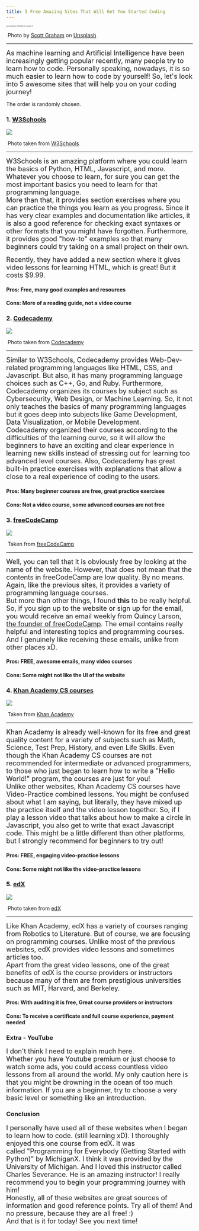 ```yaml
---
title: 5 Free Amazing Sites That Will Get You Started Coding
---
```


<img src="https://www.keithtech.org/assets/images/scott-graham-5fNmWej4tAA-unsplash (1).jpg" alt="scott-graham-5fNmWej4tAA-unsplash (1)" style="zoom: 25%;" />

​																					Photo by [Scott Graham](https://unsplash.com/@homajob) on [Unsplash](https://unsplash.com/)

---

<font size="4">As machine learning and Artificial Intelligence have been increasingly getting popular recently, many people try to learn how to code. Personally speaking, nowadays, it is so much easier to learn how to code by yourself! So, let's look into 5 awesome sites that will help you on your coding journey!</font>



The order is randomly chosen.

### **1.** [W3Schools](https://www.w3schools.com/)

<img src="https://www.keithtech.org/assets/images/image-20210821181844882.png">

​																						Photo taken from [W3Schools](https://www.w3schools.com/)

-----

<font size="4">W3Schools is an amazing platform where you could learn the basics of Python, HTML, Javascript, and more. Whatever you choose to learn, for sure you can get the most important basics you need to learn for that programming language.</font>
<br />
<font size="4">More than that, it provides section exercises where you can practice the things you learn as you progress. Since it has very clear examples and documentation like articles, it is also a good reference for checking exact syntaxes or other formats that you might have forgotten. Furthermore, it provides good "how-to" examples so that many beginners could try taking on a small project on their own. </font>

<font size="4">Recently, they have added a new section where it gives video lessons for learning HTML, which is great! But it costs $9.99.</font>





#### Pros: Free, many good examples and resources
#### Cons: More of a reading guide, not a video course





### **2.** [Codecademy](https://www.codecademy.com/)

<img src="https://www.keithtech.org/assets/images/image-20210821183328479.png">

​																							Photo taken from [Codecademy](https://www.codecademy.com/catalog)

----

<font size="4">Similar to W3Schools, Codecademy provides Web-Dev-related programming languages like HTML, CSS, and Javascript. But also, it has many programming language choices such as C++, Go, and Ruby. Furthermore, Codecademy organizes its courses by subject such as Cybersecurity, Web Design, or Machine Learning. So, it not only teaches the basics of many programming languages but it goes deep into subjects like Game Development, Data Visualization, or Mobile Development. </font>
<br />
<font size="4">Codecademy organized their courses according to the difficulties of the learning curve, so it will allow the beginners to have an exciting and clear experience in learning new skills instead of stressing out for learning too advanced level courses. Also, Codecademy has great built-in practice exercises with explanations that allow a close to a real experience of coding to the users.</font>



#### Pros: Many beginner courses are free, great practice exercises
#### Cons: Not a video course, some advanced courses are not free



### 3. [freeCodeCamp](https://www.freecodecamp.org/)

<img src="https://www.keithtech.org/assets/images/image-20210822151952426.png">

​																						Taken from [freeCodeCamp](https://www.freecodecamp.org/)

----

<font size="4">Well, you can tell that it is obviously free by looking at the name of the website. However, that does not mean that the contents in freeCodeCamp are low quality. By no means. Again, like the previous sites, it provides a variety of programming language courses. </font>
<br />
<font size="4">But more than other things, I found **this** to be really helpful. So, if you sign up to the website or sign up for the email, you would receive an email weekly from Quincy Larson, [the founder of freeCodeCamp](https://www.freecodecamp.org/news/author/quincylarson/). The email contains really helpful and interesting topics and programming courses. And I genuinely like receiving these emails, unlike from other places xD. </font> 



#### Pros: FREE, awesome emails, many video courses
#### Cons: Some might not like the UI of the website





### 4. [Khan Academy CS courses](https://www.khanacademy.org/computing)
<img src="https://www.keithtech.org/assets/images/image-20210822155203649.png">

​																							Taken from [Khan Academy](https://www.khanacademy.org/computing)

----

<font size="4">Khan Academy is already well-known for its free and great quality content for a variety of subjects such as Math, Science, Test Prep, History, and even Life Skills. Even though the Khan Academy CS courses are not recommended for intermediate or advanced programmers, to those who just began to learn how to write a "Hello World!" program, the courses are just for you! </font>
<br />
<font size="4">Unlike other websites, Khan Academy CS courses have Video-Practice combined lessons. You might be confused about what I am saying, but literally, they have mixed up the practice itself and the video lesson together. So, if I play a lesson video that talks about how to make a circle in Javascript, you also get to write that exact Javascript code. This might be a little different than other platforms, but I strongly recommend for beginners to try out! </font>



#### Pros: FREE, engaging video-practice lessons
#### Cons: Some might not like the video-practice lessons





### 5. [edX](https://www.edx.org/)

<img src="https://www.keithtech.org/assets/images/image-20210822184044289.png">

​																								Photo taken from [edX](https://www.edx.org/)

----

<font size="4">Like Khan Academy, edX has a variety of courses ranging from Robotics to Literature. But of course, we are focusing on programming courses. Unlike most of the previous websites, edX provides video lessons and sometimes articles too. </font>
<br />
<font size="4">Apart from the great video lessons, one of the great benefits of edX is the course providers or instructors because many of them are from prestigious universities such as MIT, Harvard, and Berkeley.</font>



#### Pros: With auditing it is free, Great course providers or instructors 
#### Cons: To receive a certificate and full course experience, payment needed







### Extra - YouTube

<font size="4">I don't think I need to explain much here.</font>
<br />
<font size="4">Whether you have Youtube premium or just choose to watch some ads, you could access countless video lessons from all around the world. My only caution here is that you might be drowning in the ocean of too much information. If you are a beginner, try to choose a very basic level or something like an introduction. </font>







### Conclusion

<font size="4">I personally have used all of these websites when I began to learn how to code. (still learning xD). I thoroughly enjoyed this one course from edX. It was called "Programming for Everybody (Getting Started with Python)" by MichiganX. I think it was provided by the University of Michigan. And I loved this instructor called Charles Severance. He is an amazing instructor! I really recommend you to begin your programming journey with him! </font>
<br />
<font size="4">Honestly, all of these websites are great sources of information and good reference points. Try all of them! And no pressure, because they are all free! :)</font>
<br />
<font size="4">And that is it for today! See you next time!</font>
